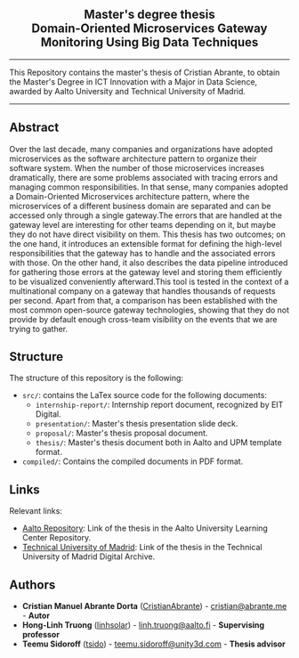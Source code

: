 <h2 align="center">
    Master's degree thesis
    <br/>
    Domain-Oriented Microservices Gateway Monitoring Using Big Data Techniques
</h2>

---

This Repository contains the master's thesis of Cristian Abrante, to obtain the Master's Degree in ICT Innovation with a Major in Data Science, awarded by Aalto University and Technical University of Madrid.

---

## Abstract

Over the last decade, many companies and organizations have adopted microservices as the software architecture pattern to organize their software system. When the number of those microservices increases dramatically, there are some problems associated with tracing errors and managing common responsibilities. In that sense, many companies adopted a Domain-Oriented Microservices architecture pattern, where the microservices of a different business domain are separated and can be accessed only through a single gateway.The errors that are handled at the gateway level are interesting for other teams depending on it, but maybe they do not have direct visibility on them. This thesis has two outcomes; on the one hand, it introduces an extensible format for defining the high-level responsibilities that the gateway has to handle and the associated errors with those. On the other hand, it also describes the data pipeline introduced for gathering those errors at the gateway level and storing them efficiently to be visualized conveniently afterward.This tool is tested in the context of a multinational company on a gateway that handles thousands of requests per second. Apart from that, a comparison has been established with the most common open-source gateway technologies, showing that they do not provide by default enough cross-team visibility on the events that we are trying to gather.

## Structure

The structure of this repository is the following:

- `src/`: contains the LaTex source code for the following documents:
  - `internship-report/`: Internship report document, recognized by EIT Digital.
  - `presentation/`: Master's thesis presentation slide deck.
  - `proposal/`: Master's thesis proposal document.
  - `thesis/`: Master's thesis document both in Aalto and UPM template format.
- `compiled/`: Contains the compiled documents in PDF format.

## Links

Relevant links:

- [Aalto Repository](https://aaltodoc.aalto.fi/handle/123456789/113714): Link of the thesis in the Aalto University Learning Center Repository.
- [Technical University of Madrid](https://oa.upm.es/70461/): Link of the thesis in the Technical University of Madrid Digital Archive.

## Authors

- **Cristian Manuel Abrante Dorta** ([CristianAbrante](https://github.com/CristianAbrante)) - cristian@abrante.me - **Autor**
- **Hong-Linh Truong** ([linhsolar](https://github.com/linhsolar)) - linh.truong@aalto.fi - **Supervising professor**
- **Teemu Sidoroff** ([tsido](https://github.com/tsido)) - teemu.sidoroff@unity3d.com - **Thesis advisor**
